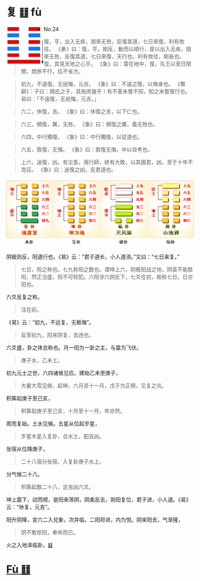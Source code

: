 # 复 ䷗ fù

<img src="shapes/24.10.png" width="101" alt="复" align="left">

- No.24

> 復，亨，出入无疾，朋來无咎，反復其道，七日來復，利有攸往。
>《彖》曰：復，亨。剛反，動而以順行，是以出入无疾，朋來无咎，反復其道，七日來復，天行也。利有攸往，剛長也。復，其見天地之心乎。
>《象》曰：雷在地中，復，先王以至日閉關，商旅不行，后不省方。

> 初九，不遠復，无祇悔，元吉。
>《象》曰：不遠之復，以脩身也。
>《繫辭》：子曰：顏氏之子，其殆庶幾乎！有不善未嘗不知，知之未嘗復行也。易曰：「不遠復，无祇悔，元吉。」

> 六二，休復，吉。
>《象》曰：休復之吉，以下仁也。

>六三，頻復，厲，无咎。
>《象》曰：頻復之厲，義无咎也。

> 六四，中行獨復。
>《象》曰：中行獨復，以從道也。

> 六五，敦復，无悔。
>《象》曰：敦復无悔，中以自考也。

> 上六，迷復，凶，有災眚，用行師，終有大敗，以其國君，凶，至于十年不克征。
>《象》曰：迷復之凶，反君道也。

<img src="shapes/24.11.png">

阴极则反，阳道行也。《易》云：“君子道长，小人道消。”又曰：“七日来复。”
> 七日，阳之称也。七九称阳之数也。谓坤上六，阴极阳战之地，阴虽不能胜阳，然正当盛，阳不可轻犯。六阳涉六阴反下，七爻在初，故称七日。日亦阳也。

六爻反复之称。
> 注在前。

《易》云：“初九，不远复，无秪悔”。
> 反至初九，阳来阴复，去违也。

六爻盛，卦之体总称也。月一阳为一卦之主，与震为飞伏。
> 庚子水，乙未土。

初九元士之世，六四诸侯见应。建始乙未至庚子，
> 大暑大雪见候，起坤，六月至十一月，戊子为正朔，见复之兆。

积筭起庚子至己亥，
> 积筭起庚子至己亥，十月至十一月，年亦然。

周而复始。土水见候。五星从位起岁星，
> 岁星木星入复卦，合水土，配吉凶。

张宿从位降庚子，
> 二十八宿分张宿，入复卦庚子水上。

分气候二十八。
> 积筭起数二十八，定吉凶六爻。

坤上震下，动而顺，是阳来荡阴，阴柔反去，刚阳复位，君子进，小人退。《易》云：“休复，元吉”。

阳升阴降，变六二入兑象，次并临，二阳将进，内为悦。阴来阳去，气渐隆，
> 阴不敢拒阳，奉命而已。

火之入地泽临卦。[䷒](e4b8b4lin_cn.md)

# [Fù ䷗](e5a48dfu.md)
